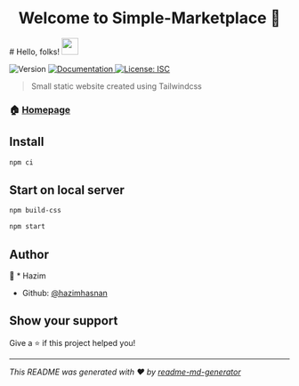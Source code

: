 <h1 align="center">Welcome to Simple-Marketplace 👋</h1>
# Hello, folks! <img src="https://raw.githubusercontent.com/MartinHeinz/MartinHeinz/master/wave.gif" width="30px">
<p>
  <img alt="Version" src="https://img.shields.io/badge/version-1.0.0-blue.svg?cacheSeconds=2592000" />
  <a href="https://github.com/hazimhasnan/product-marketplace-tailwind/" target="_blank">
    <img alt="Documentation" src="https://img.shields.io/badge/documentation-yes-brightgreen.svg" />
  </a>
  <a href="#" target="_blank">
    <img alt="License: ISC" src="https://img.shields.io/badge/License-ISC-yellow.svg" />
  </a>
</p>

> Small static website created using Tailwindcss

### 🏠 [Homepage](https://github.com/hazimhasnan/product-marketplace-tailwind/)

## Install

```sh
npm ci
```
## Start on local server

```sh
npm build-css
```
```sh
npm start
```

## Author

👤 * Hazim

* Github: [@hazimhasnan](https://github.com/hazimhasnan)

## Show your support

Give a ⭐️ if this project helped you!

***
_This README was generated with ❤️ by [readme-md-generator](https://github.com/kefranabg/readme-md-generator)_
